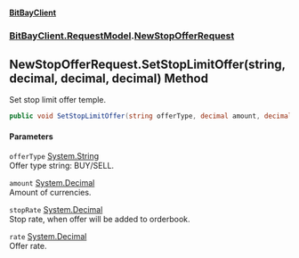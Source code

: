 #### [BitBayClient](./index.md 'index')
### [BitBayClient.RequestModel](./BitBayClient-RequestModel.md 'BitBayClient.RequestModel').[NewStopOfferRequest](./BitBayClient-RequestModel-NewStopOfferRequest.md 'BitBayClient.RequestModel.NewStopOfferRequest')
## NewStopOfferRequest.SetStopLimitOffer(string, decimal, decimal, decimal) Method
Set stop limit offer temple.  
```csharp
public void SetStopLimitOffer(string offerType, decimal amount, decimal stopRate, decimal rate);
```
#### Parameters
<a name='BitBayClient-RequestModel-NewStopOfferRequest-SetStopLimitOffer(string_decimal_decimal_decimal)-offerType'></a>
`offerType` [System.String](https://docs.microsoft.com/en-us/dotnet/api/System.String 'System.String')  
Offer type string: BUY/SELL.  
  
<a name='BitBayClient-RequestModel-NewStopOfferRequest-SetStopLimitOffer(string_decimal_decimal_decimal)-amount'></a>
`amount` [System.Decimal](https://docs.microsoft.com/en-us/dotnet/api/System.Decimal 'System.Decimal')  
Amount of currencies.  
  
<a name='BitBayClient-RequestModel-NewStopOfferRequest-SetStopLimitOffer(string_decimal_decimal_decimal)-stopRate'></a>
`stopRate` [System.Decimal](https://docs.microsoft.com/en-us/dotnet/api/System.Decimal 'System.Decimal')  
Stop rate, when offer will be added to orderbook.  
  
<a name='BitBayClient-RequestModel-NewStopOfferRequest-SetStopLimitOffer(string_decimal_decimal_decimal)-rate'></a>
`rate` [System.Decimal](https://docs.microsoft.com/en-us/dotnet/api/System.Decimal 'System.Decimal')  
Offer rate.  
  
